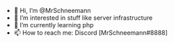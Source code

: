 - 👋 Hi, I’m @MrSchneemann
- 👀 I’m interested in stuff like server infrastructure
- 🌱 I’m currently learning php
- 📫 How to reach me: Discord [MrSchneemann#8888]

<!---
MrSchneemann/MrSchneemann is a ✨ special ✨ repository because its `README.md` (this file) appears on your GitHub profile.
You can click the Preview link to take a look at your changes.
--->
